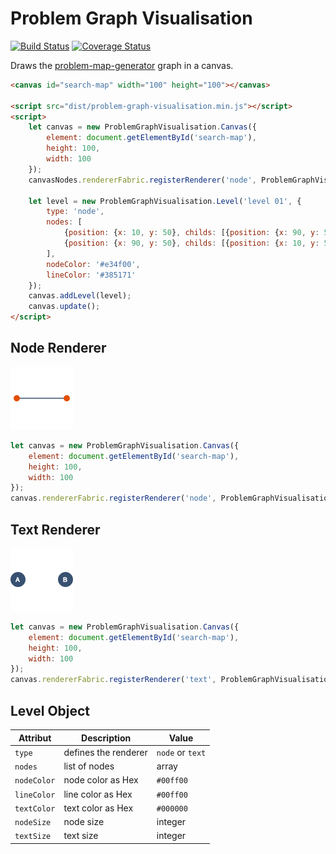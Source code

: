 # Problem Graph Visualisation

[![Build Status](https://travis-ci.org/marcbreitung/problem-graph-visualisation.svg?branch=master)](https://travis-ci.org/marcbreitung/problem-graph-visualisation) [![Coverage Status](https://coveralls.io/repos/github/marcbreitung/problem-graph-visualisation/badge.svg?branch=master)](https://coveralls.io/github/marcbreitung/problem-graph-visualisation?branch=master)

Draws the [problem-map-generator](https://github.com/marcbreitung/problem-map-generator) graph in a canvas.

```html
<canvas id="search-map" width="100" height="100"></canvas>

<script src="dist/problem-graph-visualisation.min.js"></script>
<script>
    let canvas = new ProblemGraphVisualisation.Canvas({
        element: document.getElementById('search-map'),
        height: 100,
        width: 100
    });
    canvasNodes.rendererFabric.registerRenderer('node', ProblemGraphVisualisation.NodesRenderer);
    
    let level = new ProblemGraphVisualisation.Level('level 01', {
        type: 'node',
        nodes: [
            {position: {x: 10, y: 50}, childs: [{position: {x: 90, y: 50}, childs: []}]},
            {position: {x: 90, y: 50}, childs: [{position: {x: 10, y: 50}, childs: []}]}
        ], 
        nodeColor: '#e34f00', 
        lineColor: '#385171'
    });
    canvas.addLevel(level);
    canvas.update();
</script>
```
## Node Renderer
![Example Output](assets/nodeRenderer.png)
```javascript
let canvas = new ProblemGraphVisualisation.Canvas({
    element: document.getElementById('search-map'),
    height: 100,
    width: 100
});
canvas.rendererFabric.registerRenderer('node', ProblemGraphVisualisation.NodesRenderer);
```
## Text Renderer
![Example Output](assets/textRenderer.png)
```javascript
let canvas = new ProblemGraphVisualisation.Canvas({
    element: document.getElementById('search-map'),
    height: 100,
    width: 100
});
canvas.rendererFabric.registerRenderer('text', ProblemGraphVisualisation.TextRenderer);
```

## Level Object
| Attribut | Description | Value |
| --- | --- | --- |
| `type` | defines the renderer | `node` or `text` |
| `nodes` | list of nodes | array |
| `nodeColor` | node color as Hex | `#00ff00` |
| `lineColor` | line color as Hex | `#00ff00` |
| `textColor` | text color as Hex | `#000000` |
| `nodeSize` | node size | integer |
| `textSize` | text size | integer |
